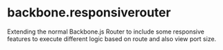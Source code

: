 backbone.responsiverouter
=========================

Extending the normal Backbone.js Router to include some responsive features to execute different logic based on route and also view port size.
